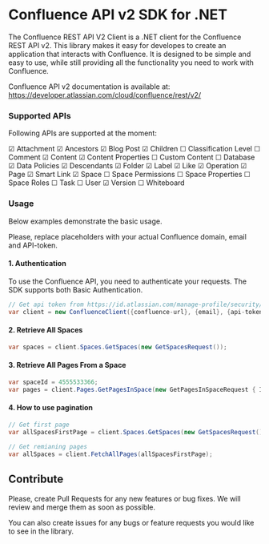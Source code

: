 ﻿# Confluence API v2 SDK for .NET

The Confluence REST API V2 Client is a .NET client for the Confluence REST API v2. This library makes it easy for developes to create an application that interacts with Confluence. It is designed to be simple and easy to use, while still providing all the functionality you need to work with Confluence.

Confluence API v2 documentation is available at: 
https://developer.atlassian.com/cloud/confluence/rest/v2/

### Supported APIs

Following APIs are supported at the moment:

  ☑ Attachment
  ☑ Ancestors
  ☑ Blog Post
  ☑ Children
  ☐ Classification Level
  ☐ Comment
  ☑ Content
  ☑ Content Properties
  ☐ Custom Content
  ☐ Database
  ☑ Data Policies
  ☑ Descendants
  ☑ Folder
  ☑ Label
  ☑ Like
  ☑ Operation
  ☑ Page
  ☑ Smart Link
  ☑ Space
  ☐ Space Permissions
  ☐ Space Properties
  ☐ Space Roles
  ☐ Task
  ☐ User
  ☑ Version
  ☐ Whiteboard

### Usage

Below examples demonstrate the basic usage. 

Please, replace placeholders with your actual Confluence domain, email and API-token. 

#### 1. Authentication

To use the Confluence API, you need to authenticate your requests. The SDK supports both Basic Authentication.

```csharp
// Get api token from https://id.atlassian.com/manage-profile/security/api-tokens
var client = new ConfluenceClient({confluence-url}, {email}, {api-token});
```

#### 2. Retrieve All Spaces

```csharp
var spaces = client.Spaces.GetSpaces(new GetSpacesRequest());
```

#### 3. Retrieve All Pages From a Space

```csharp
var spaceId = 4555533366;
var pages = client.Pages.GetPagesInSpace(new GetPagesInSpaceRequest { Id = spaceId });
```

#### 4. How to use pagination

```csharp
// Get first page
var allSpacesFirstPage = client.Spaces.GetSpaces(new GetSpacesRequest());
	
// Get remianing pages
var allSpaces = client.FetchAllPages(allSpacesFirstPage);
```

## Contribute

Please, create Pull Requests for any new features or bug fixes. We will review and merge them as soon as possible. 

You can also create issues for any bugs or feature requests you would like to see in the library.



